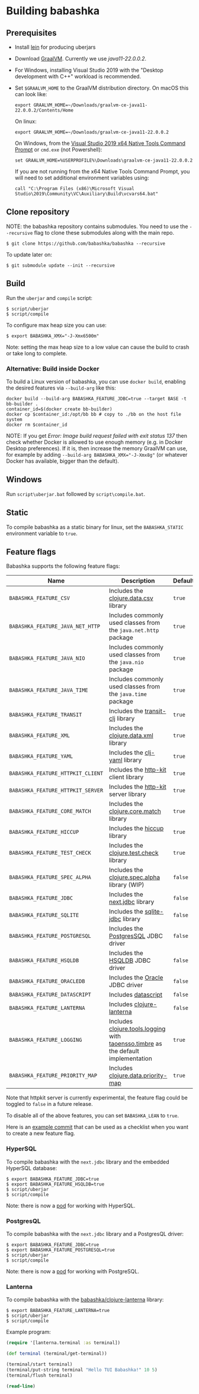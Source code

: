 # Building babashka

## Prerequisites

- Install [lein](https://leiningen.org/) for producing uberjars
- Download [GraalVM](https://www.graalvm.org/downloads/). Currently we use *java11-22.0.0.2*.
- For Windows, installing Visual Studio 2019 with the "Desktop development
with C++" workload is recommended.
- Set `$GRAALVM_HOME` to the GraalVM distribution directory. On macOS this can look like:

  ``` shell
  export GRAALVM_HOME=~/Downloads/graalvm-ce-java11-22.0.0.2/Contents/Home
  ```

  On linux:

  ``` shell
  export GRAALVM_HOME=~/Downloads/graalvm-ce-java11-22.0.0.2
  ```

  On Windows, from the [Visual Studio 2019 x64 Native Tools Command Prompt](https://github.com/oracle/graal/issues/2116#issuecomment-590470806) or `cmd.exe` (not Powershell):
  ```
  set GRAALVM_HOME=%USERPROFILE%\Downloads\graalvm-ce-java11-22.0.0.2
  ```
  If you are not running from the x64 Native Tools Command Prompt, you will need to set additional environment variables using:
  ```
  call "C:\Program Files (x86)\Microsoft Visual Studio\2019\Community\VC\Auxiliary\Build\vcvars64.bat"
  ```

## Clone repository

NOTE: the babashka repository contains submodules. You need to use the
`--recursive` flag to clone these submodules along with the main repo.

``` shellsession
$ git clone https://github.com/babashka/babashka --recursive
```

To update later on:

``` shellsession
$ git submodule update --init --recursive
```

## Build

Run the `uberjar` and `compile` script:

``` shell
$ script/uberjar
$ script/compile
```

To configure max heap size you can use:

```
$ export BABASHKA_XMX="-J-Xmx6500m"
```

Note: setting the max heap size to a low value can cause the build to crash or
take long to complete.

### Alternative: Build inside Docker

To build a Linux version of babashka, you can use `docker build`, enabling the 
desired features via `--build-arg` like this:

```shell
docker build --build-arg BABASHKA_FEATURE_JDBC=true --target BASE -t bb-builder .
container_id=$(docker create bb-builder)
docker cp $container_id:/opt/bb bb # copy to ./bb on the host file system
docker rm $container_id
```

NOTE: If you get _Error: Image build request failed with exit status 137_ then
check whether Docker is allowed to use enough memory (e.g. in Docker Desktop
preferences). If it is, then increase the memory GraalVM can use, for example
by adding `--build-arg BABASHKA_XMX="-J-Xmx8g"`
(or whatever Docker has available, bigger than the default).

## Windows

Run `script\uberjar.bat` followed by `script\compile.bat`.

## Static

To compile babashka as a static binary for linux, set the `BABASHKA_STATIC`
environment variable to `true`.

## Feature flags

Babashka supports the following feature flags:

| Name   |  Description                                 | Default  |
|--------|----------------------------------------------|----------|
| `BABASHKA_FEATURE_CSV` | Includes the [clojure.data.csv](https://github.com/clojure/data.csv) library | `true` |
| `BABASHKA_FEATURE_JAVA_NET_HTTP` | Includes commonly used classes from the `java.net.http` package | `true` |
| `BABASHKA_FEATURE_JAVA_NIO` | Includes commonly used classes from the `java.nio` package | `true` |
| `BABASHKA_FEATURE_JAVA_TIME` | Includes commonly used classes from the `java.time` package | `true` |
| `BABASHKA_FEATURE_TRANSIT` | Includes the [transit-clj](https://github.com/cognitect/transit-clj) library | `true` |
| `BABASHKA_FEATURE_XML` | Includes the [clojure.data.xml](https://github.com/clojure/data.xml) library | `true` |
| `BABASHKA_FEATURE_YAML` | Includes the [clj-yaml](https://github.com/clj-commons/clj-yaml) library | `true` |
| `BABASHKA_FEATURE_HTTPKIT_CLIENT` | Includes the [http-kit](https://github.com/http-kit/http-kit) client library | `true` |
| `BABASHKA_FEATURE_HTTPKIT_SERVER` | Includes the [http-kit](https://github.com/http-kit/http-kit) server library | `true` |
| `BABASHKA_FEATURE_CORE_MATCH` | Includes the [clojure.core.match](https://github.com/clojure/core.match) library | `true` |
| `BABASHKA_FEATURE_HICCUP` | Includes the [hiccup](https://github.com/weavejester/hiccup) library | `true` |
| `BABASHKA_FEATURE_TEST_CHECK` | Includes the [clojure.test.check](https://github.com/clojure/test.check) library | `true` |
| `BABASHKA_FEATURE_SPEC_ALPHA` | Includes the [clojure.spec.alpha](https://github.com/clojure/spec.alpha) library (WIP) | `false` |
| `BABASHKA_FEATURE_JDBC` | Includes the [next.jdbc](https://github.com/seancorfield/next-jdbc) library | `false`    |
| `BABASHKA_FEATURE_SQLITE` | Includes the [sqlite-jdbc](https://github.com/xerial/sqlite-jdbc) library | `false`    |
| `BABASHKA_FEATURE_POSTGRESQL` | Includes the [PostgresSQL](https://jdbc.postgresql.org/) JDBC driver |  `false` |
| `BABASHKA_FEATURE_HSQLDB` | Includes the [HSQLDB](http://www.hsqldb.org/) JDBC driver | `false` |
| `BABASHKA_FEATURE_ORACLEDB` | Includes the [Oracle](https://www.oracle.com/database/technologies/appdev/jdbc.html) JDBC driver | `false` |
| `BABASHKA_FEATURE_DATASCRIPT` | Includes [datascript](https://github.com/tonsky/datascript) | `false` |
| `BABASHKA_FEATURE_LANTERNA` | Includes [clojure-lanterna](https://github.com/babashka/clojure-lanterna) | `false` |
| `BABASHKA_FEATURE_LOGGING` | Includes [clojure.tools.logging](https://github.com/clojure/tools.logging) with [taoensso.timbre](https://github.com/ptaoussanis/timbre) as the default implementation| `true` | 
| `BABASHKA_FEATURE_PRIORITY_MAP` | Includes [clojure.data.priority-map](https://github.com/clojure/data.priority-map) | `true` | 

Note that httpkit server is currently experimental, the feature flag could be toggled to `false` in a future release.

To disable all of the above features, you can set `BABASHKA_LEAN` to `true`.

Here is an [example
commit](https://github.com/babashka/babashka/commit/13f65f05aeff891678e88965d9fbd146bfa87f4e)
that can be used as a checklist when you want to create a new feature flag.

### HyperSQL

To compile babashka with the `next.jdbc` library and the embedded HyperSQL
database:

``` shell
$ export BABASHKA_FEATURE_JDBC=true
$ export BABASHKA_FEATURE_HSQLDB=true
$ script/uberjar
$ script/compile
```

Note: there is now a [pod](https://github.com/babashka/babashka-sql-pods) for working with HyperSQL.

### PostgresQL

To compile babashka with the `next.jdbc` library and a PostgresQL driver:

``` shell
$ export BABASHKA_FEATURE_JDBC=true
$ export BABASHKA_FEATURE_POSTGRESQL=true
$ script/uberjar
$ script/compile
```

Note: there is now a [pod](https://github.com/babashka/babashka-sql-pods) for working with PostgreSQL.

### Lanterna

To compile babashka with the [babashka/clojure-lanterna](https://github.com/babashka/clojure-lanterna) library:

``` shell
$ export BABASHKA_FEATURE_LANTERNA=true
$ script/uberjar
$ script/compile
```

Example program:

``` clojure
(require '[lanterna.terminal :as terminal])

(def terminal (terminal/get-terminal))

(terminal/start terminal)
(terminal/put-string terminal "Hello TUI Babashka!" 10 5)
(terminal/flush terminal)

(read-line)
```

